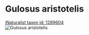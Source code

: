 
Gulosus aristotelis
===================
  
[iNaturalist taxon id: 1289604](https://www.inaturalist.org/taxa/1289604)  
![Gulosus aristotelis](https://inaturalist-open-data.s3.amazonaws.com/photos/43894307/medium.jpg)